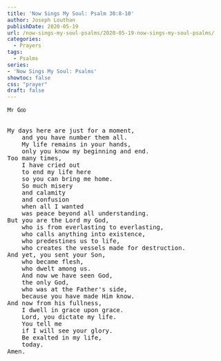```yaml
---
title: 'Now Sings My Soul: Psalm 30:8-10'
author: Joseph Louthan
publishDate: 2020-05-19
url: /now-sings-my-soul-psalms/2020-05-19-now-sings-my-soul-psalms/
categories:
  - Prayers
tags:
  - Psalms
series:
- 'Now Sings My Soul: Psalms'
showtoc: false
css: "prayer"
draft: false
---
```

<pre>
<div style="font-variant: small-caps;">My God</div>
&nbsp;
My days here are just for a moment,
	and you have number them all.
	My life remains in your hands,
	only you know my beginning and end.
Too many times,
	I have cried out
	to end my life here
	so you can bring me home.
	So much misery
	and calamity
	and confusion
	when all I wanted
	was peace beyond all understanding.
But you are the Lord my God,
	who is from everlasting to everlasting,
	who calls anything into existence,
	who predestines us to life,
	who creates the vessels made for destruction.
And yet, you sent your Son,
	who became flesh,
	who dwelt among us.
	And now we have seen God,
	the only God,
	who was at the Father's side,
	because you have made Him know.
And now from his fullness,
	I dwell in grace upon grace.
	Lord, you dictate my life.
	You tell me
	if I will see your glory.
	Be exalted in my life,
	today.
Amen.

</pre>